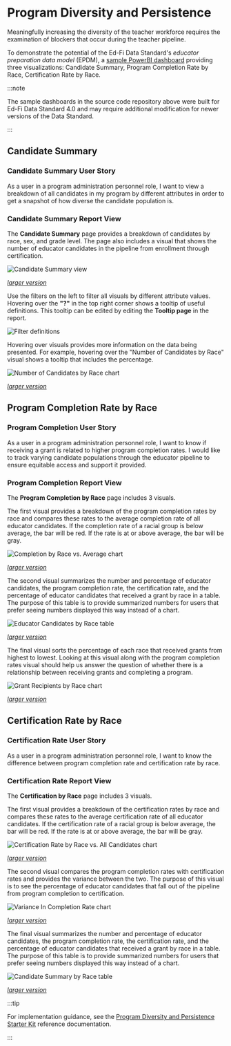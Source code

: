 # Program Diversity and Persistence

Meaningfully increasing the diversity of the teacher workforce requires the
examination of blockers that occur during the teacher pipeline.

To demonstrate the potential of the Ed-Fi Data Standard's _educator preparation
data model_ (EPDM), a [sample PowerBI
dashboard](https://github.com/Ed-Fi-Exchange-OSS/EPP-PowerBI-Report-Starter-Kit)
providing three visualizations: Candidate Summary, Program Completion Rate by
Race, Certification Rate by Race.

:::note

The sample dashboards in the source code repository above were built for Ed-Fi
Data Standard 4.0 and may require additional modification for newer versions of
the Data Standard.

:::

## Candidate Summary

### Candidate Summary User Story

As a user in a program administration personnel role, I want to view a breakdown
of all candidates in my program by different attributes in order to get a
snapshot of how diverse the candidate population is.

### Candidate Summary Report View

The **Candidate Summary** page provides a breakdown of candidates by race, sex,
and grade level. The page also includes a visual that shows the number of
educator candidates in the pipeline from enrollment through certification.

![Candidate Summary view](https://edfidocs.blob.core.windows.net/$web/img/getting-started/use-cases/epp/candidate-summary-small.png)

_[larger version](https://edfidocs.blob.core.windows.net/$web/img/getting-started/use-cases/epp/candidate-summary.png)_

Use the filters on the left to filter all visuals by different attribute values.
Hovering over the **"?"** in the top right corner shows a tooltip of useful
definitions. This tooltip can be edited by editing the **Tooltip page** in the
report.

![Filter definitions](https://edfidocs.blob.core.windows.net/$web/img/getting-started/use-cases/epp/filter-definitions.png)

Hovering over visuals provides more information on the data being presented. For
example, hovering over the "Number of Candidates by Race" visual shows a tooltip
that includes the percentage.

![Number of Candidates by Race chart](https://edfidocs.blob.core.windows.net/$web/img/getting-started/use-cases/epp/number-candidates-by-race-small.png)

_[larger version](https://edfidocs.blob.core.windows.net/$web/img/getting-started/use-cases/epp/number-candidates-by-race.png)_

## Program Completion Rate by Race

### Program Completion User Story

As a user in a program administration personnel role, I want to know if
receiving a grant is related to higher program completion rates. I would like to
track varying candidate populations through the educator pipeline to ensure
equitable access and support it provided.

### Program Completion Report View

The **Program Completion by Race** page includes 3 visuals.

The first visual provides a breakdown of the program completion rates by race
and compares these rates to the average completion rate of all educator
candidates. If the completion rate of a racial group is below average, the bar
will be red. If the rate is at or above average, the bar will be gray.

![Completion by Race vs. Average chart](https://edfidocs.blob.core.windows.net/$web/img/getting-started/use-cases/epp/completion-by-race-vs-average-small.png)

_[larger version](https://edfidocs.blob.core.windows.net/$web/img/getting-started/use-cases/epp/completion-by-race-vs-average.png)_

The second visual summarizes the number and percentage of educator candidates,
the program completion rate, the certification rate, and the percentage of
educator candidates that received a grant by race in a table. The purpose of
this table is to provide summarized numbers for users that prefer seeing numbers
displayed this way instead of a chart.

![Educator Candidates by Race table](https://edfidocs.blob.core.windows.net/$web/img/getting-started/use-cases/epp/educator-candidates-by-race-small.png)

_[larger version](https://edfidocs.blob.core.windows.net/$web/img/getting-started/use-cases/epp/educator-candidates-by-race.png)_

The final visual sorts the percentage of each race that received grants from
highest to lowest. Looking at this visual along with the program completion
rates visual should help us answer the question of whether there is a
relationship between receiving grants and completing a program.

![Grant Recipients by Race chart](https://edfidocs.blob.core.windows.net/$web/img/getting-started/use-cases/epp/grant-recipients-by-race-small.png)

_[larger version](https://edfidocs.blob.core.windows.net/$web/img/getting-started/use-cases/epp/grant-recipients-by-race.png)_

## Certification Rate by Race

### Certification Rate User Story

As a user in a program administration personnel role, I want to know the
difference between program completion rate and certification rate by race.

### Certification Rate Report View

The **Certification by Race** page includes 3 visuals.

The first visual provides a breakdown of the certification rates by race and
compares these rates to the average certification rate of all educator
candidates. If the certification rate of a racial group is below average, the
bar will be red. If the rate is at or above average, the bar will be gray.

![Certification Rate by Race vs. All Candidates chart](https://edfidocs.blob.core.windows.net/$web/img/getting-started/use-cases/epp/certification-by-rate-vs-all-small.png)

_[larger version](https://edfidocs.blob.core.windows.net/$web/img/getting-started/use-cases/epp/certification-by-rate-vs-all.png)_

The second visual compares the program completion rates with certification rates
and provides the variance between the two. The purpose of this visual is to see
the percentage of educator candidates that fall out of the pipeline from program
completion to certification.

![Variance In Completion Rate chart](https://edfidocs.blob.core.windows.net/$web/img/getting-started/use-cases/epp/variance-in-completion-rate-small.png)

_[larger version](https://edfidocs.blob.core.windows.net/$web/img/getting-started/use-cases/epp/variance-in-completion-rate.png)_

The final visual summarizes the number and percentage of educator candidates,
the program completion rate, the certification rate, and the percentage of
educator candidates that received a grant by race in a table. The purpose of
this table is to provide summarized numbers for users that prefer seeing numbers
displayed this way instead of a chart.

![Candidate Summary by Race table](https://edfidocs.blob.core.windows.net/$web/img/getting-started/use-cases/epp/candidate-summary-by-race-small.png)

_[larger version](https://edfidocs.blob.core.windows.net/$web/img/getting-started/use-cases/epp/candidate-summary-by-race.png)_

:::tip

For implementation guidance, see the [Program Diversity and Persistence Starter Kit](/reference/educator-pipeline/program-diversity/) reference documentation.

:::
